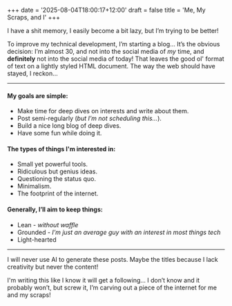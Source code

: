 +++
date = '2025-08-04T18:00:17+12:00'
draft = false
title = 'Me, My Scraps, and I'
+++

I have a shit memory, I easily become a bit lazy, but I’m trying to be better!

To improve my technical development, I’m starting a blog… It’s the obvious decision: I’m almost 30, and not into the social media of *my* time, and **definitely** not into the social media of today! That leaves the good ol' format of text on a lightly styled HTML document. The way the web should have stayed, I reckon…

---

#### My goals are simple:
- Make time for deep dives on interests and write about them.
- Post semi-regularly (*but I’m not scheduling this…*).
- Build a nice long blog of deep dives.
- Have some fun while doing it.

#### The types of things I'm interested in:
- Small yet powerful tools.
- Ridiculous but genius ideas.
- Questioning the status quo.
- Minimalism.
- The footprint of the internet. 

#### Generally, I’ll aim to keep things:
- Lean - *without waffle*
- Grounded - *I’m just an average guy with an interest in most things tech*
- Light-hearted

---

I will never use AI to generate these posts. Maybe the titles because I lack creativity but never the content!

I'm writing this like I know it will get a following… I don’t know and it probably won’t, but screw it, I’m carving out a piece of the internet for me and my scraps!

